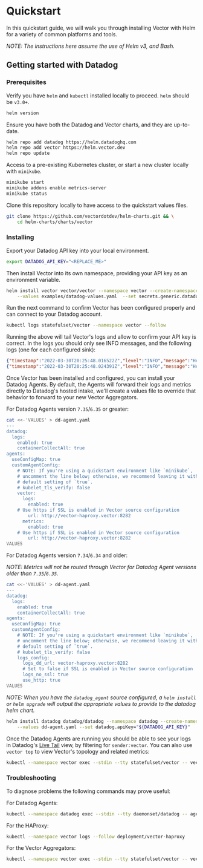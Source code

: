 # Quickstart

In this quickstart guide, we will walk you through installing Vector with Helm
for a variety of common platforms and tools.

_NOTE: The instructions here assume the use of Helm v3, and Bash._

## Getting started with Datadog

### Prerequisites

Verify you have `helm` and `kubectl` installed locally to proceed. `helm` should
be `v3.0+`.

```bash
helm version
```

Ensure you have both the Datadog and Vector charts, and they are up-to-date.

```bash
helm repo add datadog https://helm.datadoghq.com
helm repo add vector https://helm.vector.dev
helm repo update
```

Access to a pre-existing Kubernetes cluster, or start a new cluster locally
with `minikube`.

```bash
minikube start
minikube addons enable metrics-server
minikube status
```

Clone this repository locally to have access to the quickstart values files.

```bash
git clone https://github.com/vectordotdev/helm-charts.git && \
	cd helm-charts/charts/vector
```

### Installing

Export your Datadog API key into your local environment.

```bash
export DATADOG_API_KEY="<REPLACE_ME>"
```

Then install Vector into its own namespace, providing your API key as an
environment variable.

```bash
helm install vector vector/vector --namespace vector --create-namespace \
	--values examples/datadog-values.yaml  --set secrets.generic.datadog_api_key="${DATADOG_API_KEY}"
```

Run the next command to confirm Vector has been configured properly and can
connect to your Datadog account.

```bash
kubectl logs statefulset/vector --namespace vector --follow
```

Running the above will tail Vector's logs and allow to confirm your API key
is correct. In the logs you should only see INFO messages, and the following
logs (one for each configured sink):

```json lines
{"timestamp":"2022-03-30T20:25:48.016522Z","level":"INFO","message":"Healthcheck: Passed.","target":"vector::topology::builder"}
{"timestamp":"2022-03-30T20:25:48.024391Z","level":"INFO","message":"Healthcheck: Passed.","target":"vector::topology::builder"}
```

Once Vector has been installed and configured, you can install your Datadog Agents.
By default, the Agents will forward their logs and metrics directly to Datadog's
hosted intake, we'll create a values file to override that behavior to forward to
your new Vector Aggregators.

For Datadog Agents version `7.35`/`6.35` or greater:

```bash
cat <<-'VALUES' > dd-agent.yaml
---
datadog:
  logs:
    enabled: true
    containerCollectAll: true
agents:
  useConfigMap: true
  customAgentConfig:
    # NOTE: If you're using a quickstart environment like `minikube`,
    # uncomment the line below; otherwise, we recommend leaving it with the
    # default setting of `true`.
    # kubelet_tls_verify: false
    vector:
      logs:
        enabled: true
	# Use https if SSL is enabled in Vector source configuration
        url: http://vector-haproxy.vector:8282
      metrics:
        enabled: true
	# Use https if SSL is enabled in Vector source configuration
        url: http://vector-haproxy.vector:8282
VALUES
```

For Datadog Agents version `7.34`/`6.34` and older:

_NOTE: Metrics will not be routed through Vector for Datadog Agent versions older
than `7.35`/`6.35`._

```bash
cat <<-'VALUES' > dd-agent.yaml
---
datadog:
  logs:
    enabled: true
    containerCollectAll: true
agents:
  useConfigMap: true
  customAgentConfig:
    # NOTE: If you're using a quickstart environment like `minikube`,
    # uncomment the line below; otherwise, we recommend leaving it with the
    # default setting of `true`.
    # kubelet_tls_verify: false
    logs_config:
      logs_dd_url: vector-haproxy.vector:8282
      # Set to false if SSL is enabled in Vector source configuration
      logs_no_ssl: true
      use_http: true
VALUES
```

_NOTE: When you have the `datadog_agent` source configured, a `helm install` or
`helm upgrade` will output the appropriate values to provide to the datadog helm
chart._

```bash
helm install datadog datadog/datadog --namespace datadog --create-namespace \
	--values dd-agent.yaml --set datadog.apiKey="${DATADOG_API_KEY}"
```

Once the Datadog Agents are running you should be able to see your logs in
Datadog's [Live Tail](https://app.datadoghq.com/logs/livetail?query=sender%3Avector) view,
by filtering for `sender:vector`. You can also use `vector top` to view Vector's
topology and related metrics:

```bash
kubectl --namespace vector exec --stdin --tty statefulset/vector -- vector top
```

### Troubleshooting

To diagnose problems the following commands may prove useful:

For Datadog Agents:

```bash
kubectl --namespace datadog exec --stdin --tty daemonset/datadog -- agent status
```

For the HAProxy:

```bash
kubectl --namespace vector logs --follow deployment/vector-haproxy
```

For the Vector Aggregators:

```bash
kubectl --namespace vector exec --stdin --tty statefulset/vector -- vector tap internal_logs
```


